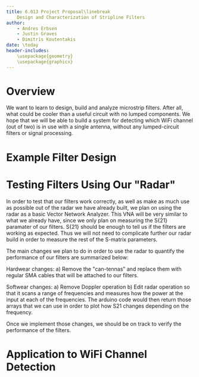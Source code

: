 ```yaml
---
title: 6.013 Project Proposal\linebreak
	Design and Characterization of Stripline Filters
author: 
	- Andres Erbsen
	- Justin Graves
	- Dimitris Koutentakis
date: \today
header-includes:
	\usepackage{geometry}
	\usepackage{graphicx}
---
```


# Overview

We want to learn to design, build and analyze microstrip filters. After all,
what could be cooler than a useful circuit with no lumped components. We hope
that we will be able to build a system for detecting which WiFi channel (out of
two) is in use with a single antenna, without any lumped-circuit filters or
signal processing.

# Example Filter Design

# Testing Filters Using Our "Radar"
In order to test that our filters work correctly, as well as make as much use as possible out of the radar we have already built, we plan on using the radar as a basic Vector Network Analyzer.  This VNA will be very similar to what we already have, since we only plan on measuring the S{21} paramater of our filters. S{21} should be enough to tell us if the filters are working as expected. Thus we will not need to complicate further our radar build in order to measure the rest of the S-matrix parameters. 

The main changes we plan to do in order to use the radar to quantify the performance of our filters are summarized below:

Hardwear changes:
a) Remove the "can-tennas" and replace them with regular SMA cables that will be attached to our filters.

Softwear changes:
a) Remove Doppler operation
b) Edit radar operation so that it scans a range of frequencies and measures how the power at the input at each of the frequencies. The arduino code would then return those arrays that we can use in order to plot how S21 changes depending on the frequency.

Once we implement those changes, we should be on track to verify the performance of the filters.


# Application to WiFi Channel Detection

